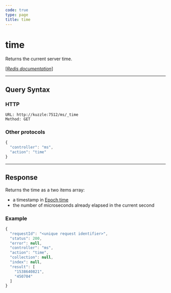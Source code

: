 ```yaml
---
code: true
type: page
title: time
---
```


# time

<SinceBadge version="1.0.0" />

Returns the current server time.

[[_Redis documentation_]](https://redis.io/commands/time)

---

## Query Syntax

### HTTP

```http
URL: http://kuzzle:7512/ms/_time
Method: GET
```

### Other protocols

```js
{
  "controller": "ms",
  "action": "time"
}
```

---

## Response

Returns the time as a two items array:

- a timestamp in [Epoch time](https://en.wikipedia.org/wiki/Unix_time)
- the number of microseconds already elapsed in the current second

### Example

```javascript
{
  "requestId": "<unique request identifier>",
  "status": 200,
  "error": null,
  "controller": "ms",
  "action": "time",
  "collection": null,
  "index": null,
  "result": [
    "1538640821",
    "450704"
  ]
}
```
